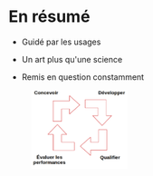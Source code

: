 
# En résumé

- Guidé par les usages

- Un art plus qu'une science

- Remis en question constamment

<figure>
    <img src="resources/life_cycle.png" alt="Cycle de vie du développement" width="40%"/>
</figure>
